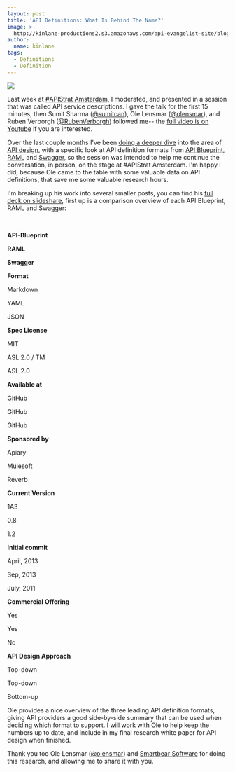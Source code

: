 ```yaml
---
layout: post
title: 'API Definitions: What Is Behind The Name?'
image: >-
  http://kinlane-productions2.s3.amazonaws.com/api-evangelist-site/blog/apistrat-logo.png
author:
  name: kinlane
tags:
  - Definitions
  - Definition
---
```

[![](http://kinlane-productions2.s3.amazonaws.com/api-evangelist-site/blog/apistrat-logo.png)](http://www.apistrategyconference.com/)

Last week at [#APIStrat Amsterdam](http://www.apistrategyconference.com/2014Amsterdam/), I moderated, and presented in a session that was called API service descriptions. I gave the talk for the first 15 minutes, then Sumit Sharma ([@sumitcan](https://twitter.com/sumitcan)), Ole Lensmar ([@olensmar](https://twitter.com/olensmar)), and Ruben Verborgh ([@RubenVerborgh](https://twitter.com/RubenVerborgh)) followed me-- the [full video is on Youtube](https://www.youtube.com/watch?v=wqQxM6PAuh0) if you are interested.

Over the last couple months I've been [doing a deeper dive](http://apievangelist.com/2014/01/31/the-vision-behind-swagger-api-blueprint-and-raml/) into the area of [API design](http://design.apievangelist.com), with a specific look at API definition formats from [API Blueprint](http://apiblueprint.org/), [RAML](/admin/blog/RAML) and [Swagger](https://github.com/wordnik/swagger-core), so the session was intended to help me continue the conversation, in person, on the stage at #APIStrat Amsterdam. I'm happy I did, because Ole came to the table with some valuable data on API definitions, that save me some valuable research hours.

I'm breaking up his work into several smaller posts, you can find his [full deck on slideshare](http://www.slideshare.net/mobile/SmartBear_Software/api-strat-2014metadataformatsshort), first up is a comparison overview of each API Blueprint, RAML and Swagger:

 

**API-Blueprint**

**RAML**

**Swagger**

**Format**

Markdown

YAML

JSON

**Spec License**

MIT

ASL 2.0 / TM

ASL 2.0

**Available at**

GitHub

GitHub

GitHub

**Sponsored by**

Apiary

Mulesoft

Reverb

**Current Version**

1A3

0.8

1.2

**Initial commit**

April, 2013

Sep, 2013

July, 2011

**Commercial Offering**

Yes

Yes

No

**API Design Approach**

Top-down

Top-down

Bottom-up

Ole provides a nice overview of the three leading API definition formats, giving API providers a good side-by-side summary that can be used when deciding which format to support. I will work with Ole to help keep the numbers up to date, and include in my final research white paper for API design when finished.

Thank you too Ole Lensmar ([@olensmar](https://twitter.com/olensmar)) and [Smartbear Software](http://smartbear.com/) for doing this research, and allowing me to share it with you.